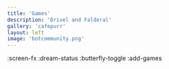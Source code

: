 ```yaml
---
title: 'Games'
description: 'Drivel and Falderal'
gallery: 'cafepurr'
layout: left
image: 'botcommunity.png'
---
```


:screen-fx
:dream-status
:butterfly-toggle
:add-games
